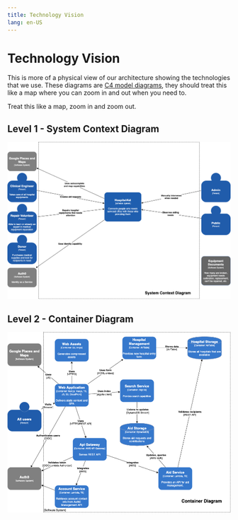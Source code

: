 ```yaml
---
title: Technology Vision
lang: en-US
---
```


# Technology Vision

This is more of a physical view of our architecture showing the technologies
that we use. These diagrams are [C4 model diagrams](https://c4model.com/), they
should treat this like a map where you can zoom in and out when you need to.

Treat this like a map, zoom in and zoom out.

## Level 1 - System Context Diagram

![](../assets/drawio/c4-level-1.drawio.png)

## Level 2 - Container Diagram

![](../assets/drawio/c4-level-2.drawio.png)
